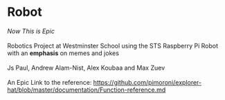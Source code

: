 # Robot
*Now This is Epic*
<br>
<br>
Robotics Project at Westminster School using the STS Raspberry Pi Robot with an **emphasis** on memes and jokes
<br>
<br>
Js Paul, Andrew Alam-Nist, Alex Koubaa and Max Zuev
<br>
<br>
An Epic Link to the reference: https://github.com/pimoroni/explorer-hat/blob/master/documentation/Function-reference.md
